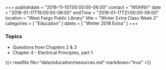 +++
publishdate = "2016-11-10T00:00:00-06:00"
contact = "W0HNV"
date = "2018-01-17T19:00:00-06:00"
endTime = "2018-01-17T21:00:00-06:00"
location = "West Fargo Public Library"
title = "Winter Extra Class Week 2"
categories = [ "Education" ]
dates = [ "Winter 2018 Extra" ]
+++

### Topics

* Questions from Chapters 2 & 3
* Chapter 4 - Electrical Principles, part 1

{{< readfile file="data/education/resources.md" markdown="true" >}}
